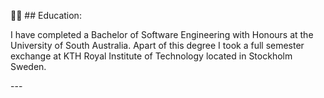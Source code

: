 :man_student: ## Education: 
<p>I have completed a Bachelor of Software Engineering with Honours at the University of South Australia. Apart of this degree I took a full semester exchange at KTH Royal Institute of Technology located in Stockholm Sweden. </p>
---

